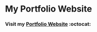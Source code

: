 # My Portfolio Website

### Visit my [Portfolio Website](https://lovishprabhakar.github.io/) :octocat:
